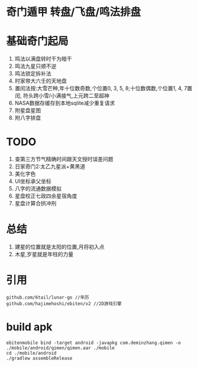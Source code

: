 # 奇门遁甲 转盘/飞盘/鸣法排盘

# 基础奇门起局
1. 鸣法以满盘转时干为暗干
2. 鸣法九星只顺不逆
3. 鸣法锁定拆补法
4. 时家带大六壬的天地盘
5. 置闰法按:大雪芒种,年十位数奇数,个位置0, 3, 5, 8;十位数偶数,个位置1, 4, 7置闰,
 符头跨小雪/小满接气,上元跨二至超神
6. NASA数据存缓存到本地sqlite减少重复请求
7. 附星盘星图
8. 附八字排盘


# TODO
1. 查第三方节气精确时间跟天文授时误差问题
2. 日家奇门2:太乙九星派+黄黑道
3. 美化字色
4. UI坐标承父坐标
5. 八字的流通数据模拟
6. 星盘校正七政四余星宿角度
7. 星盘计算合拱冲刑

# 总结
1. 建星的位置就是太阳的位置,月将初入点
2. 木星,岁星就是年柱的力量


# 引用
	github.com/6tail/lunar-go //年历
	github.com/hajimehoshi/ebiten/v2 //2D游戏引擎

# build apk
```shell
ebitenmobile bind -target android -javapkg com.deminzhang.qimen -o ./mobile/android/qimen/qimen.aar ./mobile
cd ./mobile/android
./gradlew assembleRelease